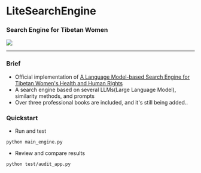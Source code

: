 # LiteSearchEngine
### Search Engine for Tibetan Women

![](https://imgs.shields.io/badge/test-OK-green)

---

### Brief 

- Official implementation of [A Language Model-based Search Engine for Tibetan Women's Health and Human Rights](http)
- A search engine based on several LLMs(Large Language Model), similarity methods, and prompts
- Over three professional books are included, and it's still being added..

### Quickstart

- Run and test
```commandline
python main_engine.py
```

- Review and compare results
```commandline
python test/audit_app.py
```